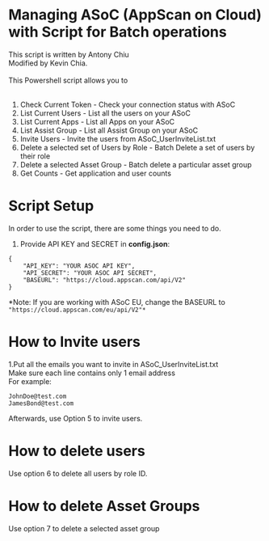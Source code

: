 # Managing ASoC (AppScan on Cloud) with Script for Batch operations
This script is written by Antony Chiu<br>
Modified by Kevin Chia. <br>
<br>
This Powershell script allows you to <br>
<br>
1. Check Current Token - Check your connection status with ASoC
2. List Current Users - List all the users on your ASoC
3. List Current Apps - List all Apps on your ASoC
4. List Assist Group - List all Assist Group on your ASoC
5. Invite Users - Invite the users from ASoC_UserInviteList.txt
6. Delete a selected set of Users by Role - Batch Delete a set of users by their role
7. Delete a selected Asset Group - Batch delete a particular asset group
8. Get Counts - Get application and user counts

# Script Setup

In order to use the script, there are some things you need to do.<br>

1. Provide API KEY and SECRET in **config.json**:
```
{
    "API_KEY": "YOUR ASOC API KEY",
    "API_SECRET": "YOUR ASOC API SECRET",
    "BASEURL": "https://cloud.appscan.com/api/V2"
}
```
*Note: If you are working with ASoC EU, change the BASEURL to 
```"https://cloud.appscan.com/eu/api/V2"*```

# How to Invite users

1.Put all the emails you want to invite in ASoC_UserInviteList.txt<br>
Make sure each line contains only 1 email address<br>
For example:<br>

```
JohnDoe@test.com
JamesBond@test.com
```

Afterwards, use Option 5 to invite users. 

# How to delete users

Use option 6 to delete all users by role ID. 

# How to delete Asset Groups

Use option 7 to delete a selected asset group
